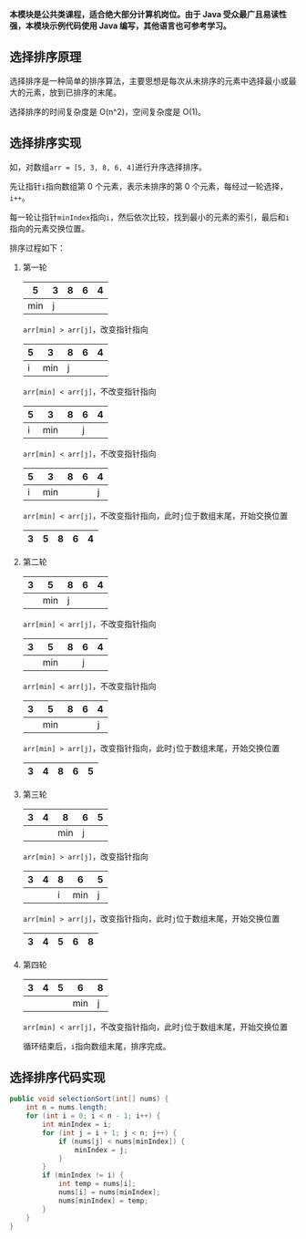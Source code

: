 **本模块是公共类课程，适合绝大部分计算机岗位。由于 Java 受众最广且易读性强，本模块示例代码使用 Java 编写，其他语言也可参考学习。**

## 选择排序原理

选择排序是一种简单的排序算法，主要思想是每次从未排序的元素中选择最小或最大的元素，放到已排序的末尾。

选择排序的时间复杂度是 O(n^2)，空间复杂度是 O(1)。

## 选择排序实现

如，对数组`arr = [5, 3, 8, 6, 4]`进行升序选择排序。

先让指针`i`指向数组第 0 个元素，表示未排序的第 0 个元素，每经过一轮选择，`i++`。

每一轮让指针`minIndex`指向`i`，然后依次比较，找到最小的元素的索引，最后和`i`指向的元素交换位置。

排序过程如下：

1. 第一轮

    | 5   | 3   | 8   | 6   | 4   |
    | --- | --- | --- | --- | --- |
    | min | j   |     |     |     |

    `arr[min] > arr[j]`，改变指针指向

    | 5   | 3   | 8   | 6   | 4   |
    | --- | --- | --- | --- | --- |
    | i   | min | j   |     |     |

    `arr[min] < arr[j]`，不改变指针指向

    | 5   | 3   | 8   | 6   | 4   |
    | --- | --- | --- | --- | --- |
    | i   | min |     | j   |     |

    `arr[min] < arr[j]`，不改变指针指向

    | 5   | 3   | 8   | 6   | 4   |
    | --- | --- | --- | --- | --- |
    | i   | min |     |     | j   |

    `arr[min] < arr[j]`，不改变指针指向，此时`j`位于数组末尾，开始交换位置

    | 3   | 5   | 8   | 6   | 4   |
    | --- | --- | --- | --- | --- |

2. 第二轮

    | 3   | 5   | 8   | 6   | 4   |
    | --- | --- | --- | --- | --- |
    |     | min | j   |     |     |

    `arr[min] < arr[j]`，不改变指针指向

    | 3   | 5   | 8   | 6   | 4   |
    | --- | --- | --- | --- | --- |
    |     | min |     | j   |     |
    
    `arr[min] < arr[j]`，不改变指针指向

    | 3   | 5   | 8   | 6   | 4   |
    | --- | --- | --- | --- | --- |
    |     | min |     |     | j   |

    `arr[min] > arr[j]`，改变指针指向，此时`j`位于数组末尾，开始交换位置

    | 3   | 4   | 8   | 6   | 5   |
    | --- | --- | --- | --- | --- |

3. 第三轮

    | 3   | 4   | 8   | 6   | 5   |
    | --- | --- | --- | --- | --- |
    |     |     | min | j   |     |

    `arr[min] > arr[j]`，改变指针指向

    | 3   | 4   | 8   | 6   | 5   |
    | --- | --- | --- | --- | --- |
    |     |     | i   | min | j   |

    `arr[min] > arr[j]`，改变指针指向，此时`j`位于数组末尾，开始交换位置

    | 3   | 4   | 5   | 6   | 8   |
    | --- | --- | --- | --- | --- |

4. 第四轮

    | 3   | 4   | 5   | 6   | 8   |
    | --- | --- | --- | --- | --- |
    |     |     |     | min | j   |

    `arr[min] < arr[j]`，不改变指针指向，此时`j`位于数组末尾，开始交换位置

    循环结束后，`i`指向数组末尾，排序完成。

## 选择排序代码实现

```java
public void selectionSort(int[] nums) {
    int n = nums.length;
    for (int i = 0; i < n - 1; i++) {
        int minIndex = i;
        for (int j = i + 1; j < n; j++) {
            if (nums[j] < nums[minIndex]) {
                minIndex = j;
            }
        }
        if (minIndex != i) {
            int temp = nums[i];
            nums[i] = nums[minIndex];
            nums[minIndex] = temp;
        }
    }
}
```